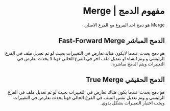 # <div dir=rtl>مفهوم الدمج | Merge</div>


<div  dir=rtl>
	Merge هو دمج احد الفروع مع الفرع الاصلي 
</div>

## <div dir=rtl>الدمج المباشر Fast-Forward Merge</div>

<div  dir=rtl>
	هو دمج يحدث عندما لايكون هناك تعارض في التغييرات بحيث لو تم تعديل ملف في الفرع الرئيسي و وتم انشاء او تعديل ملف اخر في الفرع الحالي فهنا لا يحدث تعارض في التغييرات ويتم الدمج مباشرة.
</div>

## <div dir=rtl>الدمج الحقيقي True Merge</div>

<div  dir=rtl>
	هو دمج يحدث عندما يكون هناك تعارض في التغييرات بحيث لو تم تعديل ملف في الفرع الرئيسي و وتم تعديل نفس الملف في الفرع الحالي فهنا يحدث تعارض في التغييرات ويجب اختيار التغييرات بشكل يدوي.
</div>